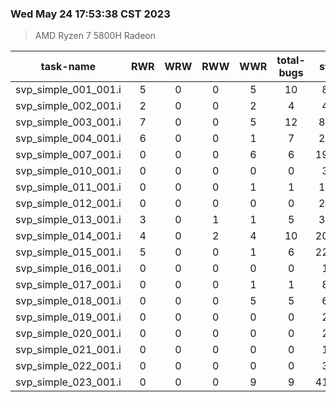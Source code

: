 ### Wed May 24 17:53:38 CST 2023
> AMD   Ryzen   7   5800H Radeon

| task-name | RWR | WRW | RWW | WWR | total-bugs| state | total time(ms) |
| :---: | :---: | :---: | :---: | :---: | :---: | :---: | :---: | 
| svp_simple_001_001.i | 5 | 0 | 0 | 5 | 10 | 862 | 249 |
| svp_simple_002_001.i | 2 | 0 | 0 | 2 | 4 | 474 | 167 |
| svp_simple_003_001.i | 7 | 0 | 0 | 5 | 12 | 8773 | 2095 |
| svp_simple_004_001.i | 6 | 0 | 0 | 1 | 7 | 2620 | 775 |
| svp_simple_007_001.i | 0 | 0 | 0 | 6 | 6 | 19059 | 3323 |
| svp_simple_010_001.i | 0 | 0 | 0 | 0 | 0 | 317 | 80 |
| svp_simple_011_001.i | 0 | 0 | 0 | 1 | 1 | 1276 | 326 |
| svp_simple_012_001.i | 0 | 0 | 0 | 0 | 0 | 2016 | 326 |
| svp_simple_013_001.i | 3 | 0 | 1 | 1 | 5 | 3312 | 734 |
| svp_simple_014_001.i | 4 | 0 | 2 | 4 | 10 | 20262 | 5643 |
| svp_simple_015_001.i | 5 | 0 | 0 | 1 | 6 | 22593 | 5536 |
| svp_simple_016_001.i | 0 | 0 | 0 | 0 | 0 | 111 | 74 |
| svp_simple_017_001.i | 0 | 0 | 0 | 1 | 1 | 819 | 232 |
| svp_simple_018_001.i | 0 | 0 | 0 | 5 | 5 | 653 | 224 |
| svp_simple_019_001.i | 0 | 0 | 0 | 0 | 0 | 297 | 70 |
| svp_simple_020_001.i | 0 | 0 | 0 | 0 | 0 | 297 | 81 |
| svp_simple_021_001.i | 0 | 0 | 0 | 0 | 0 | 145 | 65 |
| svp_simple_022_001.i | 0 | 0 | 0 | 0 | 0 | 348 | 82 |
| svp_simple_023_001.i | 0 | 0 | 0 | 9 | 9 | 41782 | 6518 |
